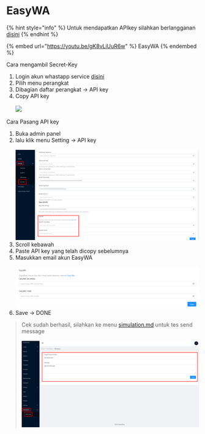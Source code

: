 # EasyWA

{% hint style="info" %}
Untuk mendapatkan APIkey silahkan berlangganan [disini](https://easywa.id/)
{% endhint %}

{% embed url="https://youtu.be/gK8vLiUuR6w" %}
EasyWA
{% endembed %}

Cara mengambil Secret-Key

1. Login akun whastapp service [disini](https://easywa.id/)
2. Pilih menu perangkat
3. Dibagian daftar perangkat -> API key
4. Copy API key\
   \
   ![](../../.gitbook/assets/Screenshot\_40.png)

Cara Pasang API key

1. Buka admin panel
2. lalu klik menu Setting -> API key\
   \
   ![](<../../.gitbook/assets/image (55).png>)
3. Scroll kebawah
4. Paste API key yang telah dicopy sebelumnya
5. Masukkan email akun EasyWA\
   \
   ![](<../../.gitbook/assets/image (57).png>)
6. Save -> DONE

> Cek sudah berhasil, silahkan ke menu [simulation.md](../../dashboard-panel/simulation.md "mention") untuk tes send message\
> \
> ![](<../../.gitbook/assets/image (1).png>)
